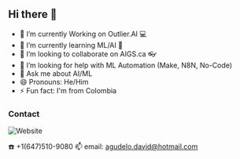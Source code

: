 ## Hi there 👋


- 🔭 I’m currently Working on Outlier.AI :computer: 
- 🌱 I’m currently learning ML/AI :pencil: 
- 👯 I’m looking to collaborate on AIGS.ca :eyeglasses:
- 🤔 I’m looking for help with ML Automation (Make, N8N, No-Code)
- 💬 Ask me about AI/ML
- 😄 Pronouns: He/Him
- ⚡ Fun fact: I'm from Colombia

### Contact 
![Website](https://img.shields.io/website?url=https%3A%2F%2Fwww.linkedin.com%2Fin%2Fagudelodavid%2F)
 
:phone: +1(647)510-9080
📫 email: agudelo.david@hotmail.com
